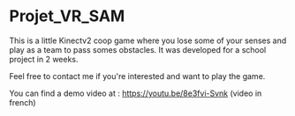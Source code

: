 # Projet_VR_SAM
This is a little Kinectv2 coop game where you lose some of your senses and play as a team to pass somes obstacles.
It was developed for a school project in 2 weeks.

Feel free to contact me if you're interested and want to play the game.

You can find a demo video at : https://youtu.be/8e3fvi-Svnk (video in french)
